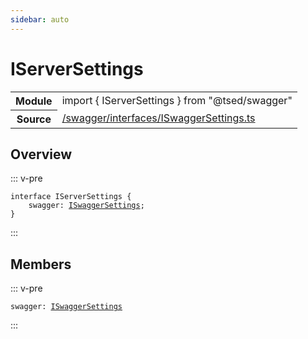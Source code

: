 ```yaml
---
sidebar: auto
---
```

# IServerSettings <Badge text="Interface" type="interface"/>
<!-- Summary -->
<section class="symbol-info"><table class="is-full-width"><tbody><tr><th>Module</th><td><div class="lang-typescript"><span class="token keyword">import</span> { IServerSettings }&nbsp;<span class="token keyword">from</span>&nbsp;<span class="token string">"@tsed/swagger"</span></div></td></tr><tr><th>Source</th><td><a href="https://github.com/Romakita/ts-express-decorators/blob/v4.30.0/src//swagger/interfaces/ISwaggerSettings.ts#L0-L0">/swagger/interfaces/ISwaggerSettings.ts</a></td></tr></tbody></table></section>

<!-- Overview -->
## Overview


::: v-pre
<pre><code class="typescript-lang "><span class="token keyword">interface</span> IServerSettings <span class="token punctuation">{</span>
    swagger<span class="token punctuation">:</span> <a href="#api/swagger/iswaggersettings"><span class="token">ISwaggerSettings</span></a><span class="token punctuation">;</span>
<span class="token punctuation">}</span></code></pre>
:::


<!-- Members -->




## Members


<div class="method-overview">
::: v-pre
<pre><code class="typescript-lang ">swagger<span class="token punctuation">:</span> <a href="#api/swagger/iswaggersettings"><span class="token">ISwaggerSettings</span></a></code></pre>
:::
</div>